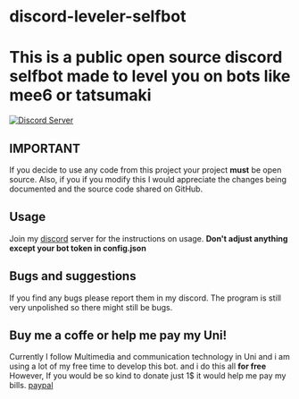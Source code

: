 # discord-leveler-selfbot
# This is a public open source discord selfbot made to level you on bots like mee6 or tatsumaki

[![Discord Server](https://img.shields.io/discord/734794891258757160?label=Discord)](https://discord.gg/Pae9eTy)


## IMPORTANT

If you decide to use any code from this project your project **must** be open source. Also, if you if you modify this I would appreciate the changes being documented and the source code shared on GitHub.

## Usage

Join my [discord](https://discord.gg/Pae9eTy) server for the instructions on usage.
**Don't adjust anything except your bot token in config.json**

## Bugs and suggestions

If you find any bugs please report them in my discord. The program is still very unpolished so there might still be bugs.

## Buy me a coffe or help me pay my Uni!

Currently I follow Multimedia and communication technology in Uni and i am using a lot of my free time to develop this bot.
and i do this all **for free**
However,
If you would be so kind to donate just 1$ it would help me pay my bills. 
[paypal](paypal.me/TDeTandt)